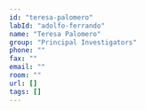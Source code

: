 ```yaml
---
id: "teresa-palomero"
labId: "adolfo-ferrando"
name: "Teresa Palomero"
group: "Principal Investigators"
phone: ""
fax: ""
email: ""
room: ""
url: []
tags: []
---
```

